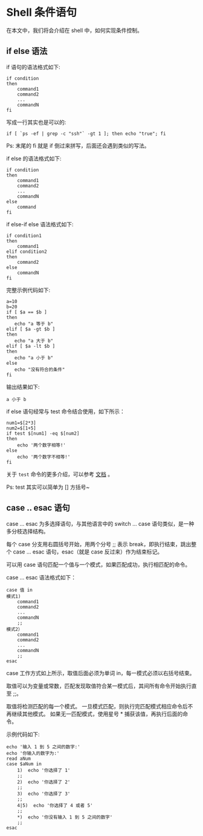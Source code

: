 # Shell 条件语句

在本文中，我们将会介绍在 shell 中，如何实现条件控制。

## if else 语法

if 语句的语法格式如下:

```shell
if condition
then
    command1 
    command2
    ...
    commandN 
fi
```

写成一行其实也是可以的:

```shell
if [ `ps -ef | grep -c "ssh"` -gt 1 ]; then echo "true"; fi
```

Ps: 末尾的 fi 就是 if 倒过来拼写，后面还会遇到类似的写法。

if else 的语法格式如下:

```shell
if condition
then
    command1 
    command2
    ...
    commandN
else
    command
fi
```

if else-if else 语法格式如下:

```shell
if condition1
then
    command1
elif condition2 
then 
    command2
else
    commandN
fi
```

完整示例代码如下:

```shell
a=10
b=20
if [ $a == $b ]
then
   echo "a 等于 b"
elif [ $a -gt $b ]
then
   echo "a 大于 b"
elif [ $a -lt $b ]
then
   echo "a 小于 b"
else
   echo "没有符合的条件"
fi
```

输出结果如下:

```shell
a 小于 b
```

if else 语句经常与 test 命令结合使用，如下所示：

```shell
num1=$[2*3]
num2=$[1+5]
if test $[num1] -eq $[num2]
then
    echo '两个数字相等!'
else
    echo '两个数字不相等!'
fi
```

关于 `test` 命令的更多介绍，可以参考 [文档](https://www.runoob.com/linux/linux-shell-test.html) 。

Ps: test 其实可以简单为 [] 方括号~

## case .. esac 语句

case ... esac 为多选择语句，与其他语言中的 switch ... case 语句类似，是一种多分枝选择结构。

每个 case 分支用右圆括号开始，用两个分号 ;; 表示 break，即执行结束，跳出整个 case ... esac 语句，esac（就是 case 反过来）作为结束标记。

可以用 case 语句匹配一个值与一个模式，如果匹配成功，执行相匹配的命令。

case ... esac 语法格式如下：

```shell
case 值 in
模式1)
    command1
    command2
    ...
    commandN
    ;;
模式2）
    command1
    command2
    ...
    commandN
    ;;
esac
```

case 工作方式如上所示，取值后面必须为单词 in，每一模式必须以右括号结束。

取值可以为变量或常数，匹配发现取值符合某一模式后，其间所有命令开始执行直至 ;;。

取值将检测匹配的每一个模式。
一旦模式匹配，则执行完匹配模式相应命令后不再继续其他模式。
如果无一匹配模式，使用星号 * 捕获该值，再执行后面的命令。

示例代码如下:

```shell
echo '输入 1 到 5 之间的数字:'
echo '你输入的数字为:'
read aNum
case $aNum in
    1)  echo '你选择了 1'
    ;;
    2)  echo '你选择了 2'
    ;;
    3)  echo '你选择了 3'
    ;;
    4|5)  echo '你选择了 4 或者 5'
    ;;
    *)  echo '你没有输入 1 到 5 之间的数字'
    ;;
esac
```
